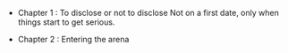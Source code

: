 - Chapter 1 : To disclose or not to disclose
Not on a first date, only when things start to get serious.

- Chapter 2 : Entering the arena
